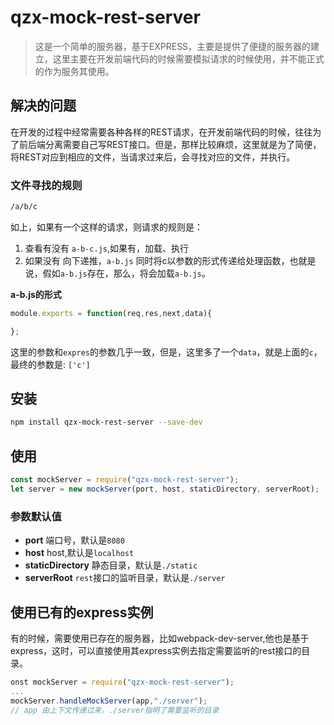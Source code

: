 # qzx-mock-rest-server

> 这是一个简单的服务器，基于EXPRESS，主要是提供了便捷的服务器的建立，这里主要在开发前端代码的时候需要模拟请求的时候使用，并不能正式的作为服务其使用。

## 解决的问题

在开发的过程中经常需要各种各样的REST请求，在开发前端代码的时候，往往为了前后端分离需要自己写REST接口。但是，那样比较麻烦，这里就是为了简便，将REST对应到相应的文件，当请求过来后，会寻找对应的文件，并执行。

### 文件寻找的规则

```bash
/a/b/c
```
如上，如果有一个这样的请求，则请求的规则是：
1. 查看有没有 `a-b-c.js`,如果有，加载、执行
2. 如果没有 向下递推，`a-b.js` 同时将c以参数的形式传递给处理函数，也就是说，假如`a-b.js`存在，那么，将会加载`a-b.js`。

**a-b.js的形式**

```javascript
module.exports = function(req,res,next,data){

};
```
这里的参数和`expres`的参数几乎一致，但是，这里多了一个`data`，就是上面的`c`，最终的参数是: `['c']`

## 安装

```bash
npm install qzx-mock-rest-server --save-dev
```

## 使用

```javascript
const mockServer = require("qzx-mock-rest-server");
let server = new mockServer(port, host, staticDirectory, serverRoot);
```

### 参数默认值
* **port**  端口号，默认是`8080`
* **host**  host,默认是`localhost`
* **staticDirectory** 静态目录，默认是`./static`
* **serverRoot**  `rest`接口的监听目录，默认是`./server`

## 使用已有的express实例

有的时候，需要使用已存在的服务器，比如webpack-dev-server,他也是基于express，这时，可以直接使用其express实例去指定需要监听的rest接口的目录。

```javascript
onst mockServer = require("qzx-mock-rest-server");
...
mockServer.handleMockServer(app,"./server");
// app 由上下文传递过来，./server指明了需要监听的目录
```